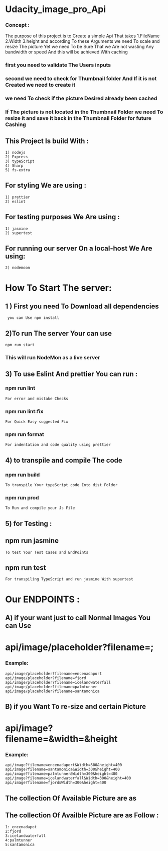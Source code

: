 # Udacity_image_pro_Api

### Concept :

The purpose of this project is to Create a simple Api That takes 
    1.FileName
    2.Width
    3.height 
and according To these Arguments we need To scale and resize The picture Yet we need To be Sure That we Are not wasting Any bandwidth or speed And this will be achieved With caching 

### first you need to validate The Users inputs 
### second we need to check for Thumbnail folder And If it is not Created we need to create it
### we need To check if the picture Desired already been cached 
### If The picture is not located in the Thumbnail Folder we need To resize it and save it back in the Thumbnail Folder for future Cashing 

## This Project Is build With :
    1) nodejs
    2) Express
    3) typeScript
    4) Sharp 
    5) fs-extra

## For styling We are using :
    1) prettier 
    2) eslint 

## For testing purposes We Are using :
    1) jasmine
    2) supertest

## For running our server On a local-host We Are using:
    2) nodemoon

# How To Start The server:

## 1 ) First you need To Download all dependencies
     you can Use npm install

##  2)To run The server Your can use 
    npm run start
### This will run NodeMon as a live server


## 3) To use Eslint And prettier You can run :

### npm run lint 
    For error and mistake Checks

### npm run lint:fix
    For Quick Easy suggested Fix

### npm run format
    For indentation and code quality using prettier 

## 4) to transpile and compile The code 

###  npm run build 
    To transpile Your typeScript code Into dist Folder 

### npm run prod
    To Run and compile your Js File 

## 5) for Testing :

##  npm run jasmine 
    To test Your Test Cases and EndPoints

##  npm run test 
    For transpiling TypeScript and run jasmine With supertest

# Our ENDPOINTS :

## A) if your want just to call Normal Images You can Use 

# api/image/placeholder?filename=<Image-name>;
###  Example:

    api/image/placeholder?filename=encenadaport
    api/image/placeholder?filename=fjord
    api/image/placeholder?filename=icelandwaterfall
    api/image/placeholder?filename=palmtunner
    api/image/placeholder?filename=santamonica

## B) if you Want To re-size and certain Picture 

# api/image?filename=<Image-name>&width=<Width>&height<height>

### Example:
    api/image?filename=encenadaport&Width=300&height=400
    api/image?filename=santamonica&Width=300&height=400
    api/image?filename=palmtunner&Width=300&height=400
    api/image?filename=icelandwaterfall&Width=300&height=400
    api/image?filename=fjord&Width=300&height=400

## The collection Of Available Picture are as 

## The collection Of Availble Picture are as Follow :
    1: encenadapot
    2:fjord
    3:icelandwaterfall
    4:palmtunner
    5:santamonica
    


